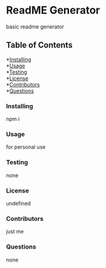 [build]:(https://img.shields.io/badge/Build-Complete-green)
# ReadME Generator
basic readme generator

## Table of Contents

*[Installing](#Installing)  
*[Usage](#Usage)  
*[Testing](#Testing)  
*[License](#License)  
*[Contributors](#Contributors)  
*[Questions](#Questions)  

### Installing
npm i

### Usage
for personal use

### Testing
none


### License 
undefined

### Contributors
just me

### Questions
none

